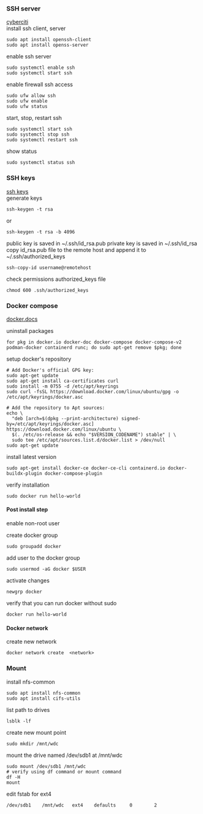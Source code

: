 ### SSH server

[cyberciti](https://www.cyberciti.biz/faq/how-to-install-ssh-on-ubuntu-linux-using-apt-get/)  
install ssh client, server
```
sudo apt install openssh-client
sudo apt install openss-server
```

enable ssh server
```
sudo systemctl enable ssh
sudo systemctl start ssh
```

enable firewall ssh access
```
sudo ufw allow ssh
sudo ufw enable
sudo ufw status
```

start, stop, restart ssh
```
sudo systemctl start ssh
sudo systemctl stop ssh
sudo systemctl restart ssh
```
show status
```
sudo systemctl status ssh
```

### SSH keys
[ssh keys](https://ubuntu.com/server/docs/openssh-server)  
generate keys 
```
ssh-keygen -t rsa
```
or
```
ssh-keygen -t rsa -b 4096
```

public key is saved in ~/.ssh/id_rsa.pub
private key is saved in ~/.ssh/id_rsa
copy id_rsa.pub file to the remote host and append it to ~/.ssh/authorized_keys
```
ssh-copy-id username@remotehost
```
check permissions authorized_keys file
```
chmod 600 .ssh/authorized_keys
```



### Docker compose

[docker.docs](https://docs.docker.com/engine/install/ubuntu/#install-using-the-repository)  

uninstall packages
```
for pkg in docker.io docker-doc docker-compose docker-compose-v2 podman-docker containerd runc; do sudo apt-get remove $pkg; done
```

setup docker's repository
```
# Add Docker's official GPG key:
sudo apt-get update
sudo apt-get install ca-certificates curl
sudo install -m 0755 -d /etc/apt/keyrings
sudo curl -fsSL https://download.docker.com/linux/ubuntu/gpg -o /etc/apt/keyrings/docker.asc

# Add the repository to Apt sources:
echo \
  "deb [arch=$(dpkg --print-architecture) signed-by=/etc/apt/keyrings/docker.asc] https://download.docker.com/linux/ubuntu \
  $(. /etc/os-release && echo "$VERSION_CODENAME") stable" | \
  sudo tee /etc/apt/sources.list.d/docker.list > /dev/null
sudo apt-get update
```

install latest version
```
sudo apt-get install docker-ce docker-ce-cli containerd.io docker-buildx-plugin docker-compose-plugin
```

verify installation
```
sudo docker run hello-world
```

#### Post install step  
enable non-root user  

create docker group
```
sudo groupadd docker
```

add user to the docker group
```
sudo usermod -aG docker $USER
```
activate changes
```
newgrp docker
```
verify that you can run docker without sudo
```
docker run hello-world
```

#### Docker network
create new network
```
docker network create  <network>
```

### Mount

install nfs-common
```
sudo apt install nfs-common
sudo apt install cifs-utils
```
list path to drives
```
lsblk -lf
```


create new mount point
```
sudo mkdir /mnt/wdc
```

mount the drive named /dev/sdb1 at /mnt/wdc
```
sudo mount /dev/sdb1 /mnt/wdc
# verify using df command or mount command
df -H
mount
```

edit fstab for ext4
```
/dev/sdb1    /mnt/wdc   ext4    defaults     0        2
```




